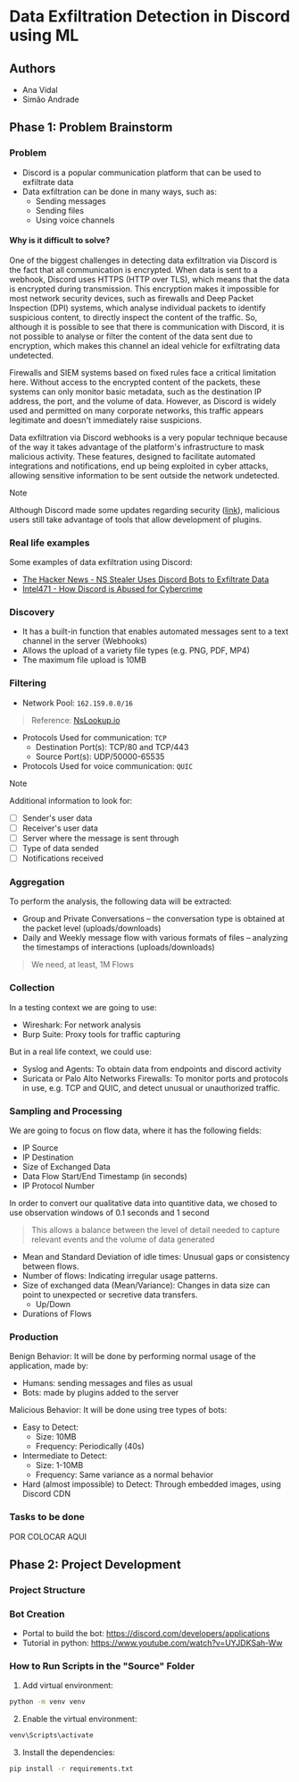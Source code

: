 # Data Exfiltration Detection in Discord using ML

## Authors

- Ana Vidal
- Simão Andrade

## Phase 1: Problem Brainstorm

### Problem

- Discord is a popular communication platform that can be used to exfiltrate data
- Data exfiltration can be done in many ways, such as:
  - Sending messages
  - Sending files
  - Using voice channels
  
#### Why is it difficult to solve?

One of the biggest challenges in detecting data exfiltration via Discord is the fact that all communication is encrypted. When data is sent to a webhook, Discord uses HTTPS (HTTP over TLS), which means that the data is encrypted during transmission. This encryption makes it impossible for most network security devices, such as firewalls and Deep Packet Inspection (DPI) systems, which analyse individual packets to identify suspicious content, to directly inspect the content of the traffic. So, although it is possible to see that there is communication with Discord, it is not possible to analyse or filter the content of the data sent due to encryption, which makes this channel an ideal vehicle for exfiltrating data undetected.

Firewalls and SIEM systems based on fixed rules face a critical limitation here. Without access to the encrypted content of the packets, these systems can only monitor basic metadata, such as the destination IP address, the port, and the volume of data. However, as Discord is widely used and permitted on many corporate networks, this traffic appears legitimate and doesn't immediately raise suspicions.

Data exfiltration via Discord webhooks is a very popular technique because of the way it takes advantage of the platform's infrastructure to mask malicious activity. These features, designed to facilitate automated integrations and notifications, end up being exploited in cyber attacks, allowing sensitive information to be sent outside the network undetected.

> [!NOTE]
> Although Discord made some updates regarding security ([link](https://discord.com/blog/discord-update-september-26-2024-changelog)), malicious users still take advantage of tools that allow development of plugins.

### Real life examples

Some examples of data exfiltration using Discord:

- [The Hacker News - NS Stealer Uses Discord Bots to Exfiltrate Data](https://thehackernews.com/2024/01/ns-stealer-uses-discord-bots-to.html)
- [Intel471 - How Discord is Abused for Cybercrime](https://intel471.com/blog/how-discord-is-abused-for-cybercrime)

### Discovery

- It has a built-in function that enables automated messages sent to a text channel in the server (Webhooks)
- Allows the upload of a variety file types (e.g. PNG, PDF, MP4)
- The maximum file upload is 10MB

### Filtering

- Network Pool: `162.159.0.0/16`

> Reference: [NsLookup.io](https://www.nslookup.io/domains/discordapp.com/webservers/)

- Protocols Used for communication: `TCP`
  - Destination Port(s): TCP/80 and TCP/443
  - Source Port(s): UDP/50000-65535
- Protocols Used for voice communication: `QUIC`

> [!NOTE]
> Additional information to look for:
>
> - [ ] Sender's user data
> - [ ] Receiver's user data
> - [ ] Server where the message is sent through
> - [ ] Type of data sended
> - [ ] Notifications received

### Aggregation

To perform the analysis, the following data will be extracted:

- Group and Private Conversations – the conversation type is obtained at the packet level (uploads/downloads)
- Daily and Weekly message flow with various formats of files – analyzing the timestamps of interactions (uploads/downloads)

> We need, at least, 1M Flows

### Collection

In a testing context we are going to use:

- Wireshark: For network analysis
- Burp Suite: Proxy tools for traffic capturing

But in a real life context, we could use:

- Syslog and Agents: To obtain data from endpoints and discord activity
- Suricata or Palo Alto Networks Firewalls: To monitor ports and protocols in use, e.g. TCP and QUIC, and detect unusual or unauthorized traffic.

### Sampling and Processing

We are going to focus on flow data, where it has the following fields:

- IP Source
- IP Destination
- Size of Exchanged Data
- Data Flow Start/End Timestamp (in seconds)
- IP Protocol Number

In order to convert our qualitative data into quantitive data, we chosed to use observation windows of 0.1 seconds and 1 second

> This allows a balance between the level of detail needed to capture relevant events and the volume of data generated

- Mean and Standard Deviation of idle times: Unusual gaps or consistency between flows.
- Number of flows: Indicating irregular usage patterns.
- Size of exchanged data (Mean/Variance): Changes in data size can point to unexpected or secretive data transfers.
  - Up/Down
- Durations of Flows

### Production

Benign Behavior: It will be done by performing normal usage of the application, made by:

- Humans: sending messages and files as usual
- Bots: made by plugins added to the server

Malicious Behavior: It will be done using tree types of bots:

- Easy to Detect:
  - Size: 10MB
  - Frequency: Periodically (40s)
- Intermediate to Detect:
  - Size: 1-10MB
  - Frequency: Same variance as a normal behavior
- Hard (almost impossible) to Detect: Through embedded images, using Discord CDN

### Tasks to be done

POR COLOCAR AQUI

## Phase 2: Project Development

### Project Structure

### Bot Creation

- Portal to build the bot: <https://discord.com/developers/applications>
- Tutorial in python: <https://www.youtube.com/watch?v=UYJDKSah-Ww>

### How to Run Scripts in the "Source" Folder

1. Add virtual environment:

```bash
python -m venv venv
```

2. Enable the virtual environment:

```bash
venv\Scripts\activate
```

3. Install the dependencies:

```bash
pip install -r requirements.txt
```

